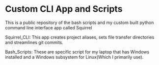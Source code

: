 # Custom CLI App and Scripts

This is a public repository of the bash scripts and my custom built python command line interface app called Squirrel

Squirrel_CLI:  This app creates project aliases, sets file transfer directories and streamlines git commits. 

Bash_Scripts: These are specific script for my laptop that has Windows installed and a Windows subsystem for Linux(Which I primarily use).
